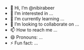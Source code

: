 - 👋 Hi, I’m @nibirabeer
- 👀 I’m interested in ...
- 🌱 I’m currently learning ...
- 💞️ I’m looking to collaborate on ...
- 📫 How to reach me ...
- 😄 Pronouns: ...
- ⚡ Fun fact: ...

<!---
nibirabeer/nibirabeer is a ✨ special ✨ repository because its `README.md` (this file) appears on your GitHub profile.
You can click the Preview link to take a look at your changes.
--->
